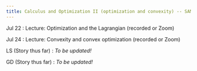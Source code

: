 ```yaml
---
title: Calculus and Optimization II (optimization and convexity) -- SAM OUT OF TOWN
---
```

Jul 22
: Lecture: Optimization and the Lagrangian (recorded or Zoom)

Jul 24
: Lecture: Convexity and convex optimization (recorded or Zoom)

LS (Story thus far)
: *To be updated!*

GD (Story thus far)
: *To be updated!*
